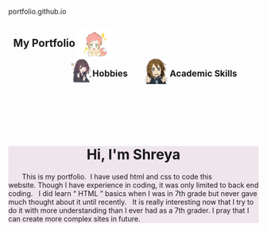 portfolio.github.io
<!Doctype html>
<html>
<head>
<title>"Codex"</title>
<style>
body{background-image:url('panda.jpeg');
     background-size:cover;
     background-attachment:scroll
     background-repeat:no reapeat;
   
     }
h2{color:black;
   background-color:rgba(120,30,40,0.08);
   text-align:left;
   margin-left:20px;
   margin-right:20px
   vertical-align:middle
   padding:50px,40px;
   display:inline-block;
   font-family:bradley hand itc;
   font-size:190%;
   
   }
a:link,a:visited{color:rgba(0,0,0) ;
        text-decoration:none;}
a:hover{color:rgba(120,30,120,0.5);
        text-decoration:underline;}

        

h1{color:black;
   font-family:cortana;
   text-decoration:bold;
   text-align:center;
    font-size:190%;
    margin-left:50px;	
       }

p{font-size:110%;
  font-family:cortana;
  letter-spacing:2px;
  }

</style>
</head>
<body><h2>&nbsp&nbspMy Portfolio
<img src="eager.png" alt="Hello"  style="width:70px; height:57px; vertical-align:middle;" title="Hi,nice to meet you;" >
&nbsp&nbsp&nbsp&nbsp&nbsp&nbsp&nbsp&nbsp&nbsp&nbsp
&nbsp&nbsp&nbsp&nbsp&nbsp&nbsp&nbsp
&nbsp&nbsp&nbsp&nbsp&nbsp&nbsp&nbsp&nbsp&nbsp
&nbsp&nbsp&nbsp&nbsp&nbsp&nbsp&nbsp&nbsp&nbsp&nbsp&nbsp
&nbsp&nbsp&nbsp&nbsp&nbsp&nbsp&nbsp&nbsp&nbsp&nbsp&nbsp&nbsp&nbsp
&nbsp&nbsp&nbsp&nbsp&nbsp&nbsp&nbsp&nbsp&nbsp&nbsp&nbsp&nbsp&nbsp&nbsp
&nbsp&nbsp&nbsp&nbsp&nbsp&nbsp&nbsp&nbsp&nbsp&nbsp<a href="ht.html"><img src="wink.png" alt="Hobbies"  style="width:45px; height:52px; vertical-align:middle;" title="Get to know about me;" ></a><sub>Hobbies</sub>
&nbsp&nbsp&nbsp&nbsp&nbsp<a href="st.html">
<img src="nervous.png" alt="Educational Details" style="width:45px; height:51px; vertical-align:middle;" title="It's nothing special;">
</a><sub>Academic Skills</sub></h2>
<br>
<br>
<br>
<br>
<div style="background-color:rgba(120,20,100,0.1);"
  "display:inline-block;"
  "padding:1.5px 8px;"
   "margin-left:3px;">
<center><h1>Hi, I'm Shreya</h1></center><p>&nbsp&nbsp&nbsp&nbsp&nbsp&nbsp
This is my portfolio.&nbsp&nbspI have used html and css to code this website.&nbspThough I have experience in coding, it was only limited to back end coding.&nbsp&nbsp
I did learn <q> HTML </q> basics when I was in 7th grade but never gave much thought about it until recently.&nbsp&nbsp It is really interesting now that I try to do it
with more understanding than I ever had as a 7th grader.&nbspI pray that I can create more complex sites in future.
</p>
</div>

<div><p>
</body>
</html>

